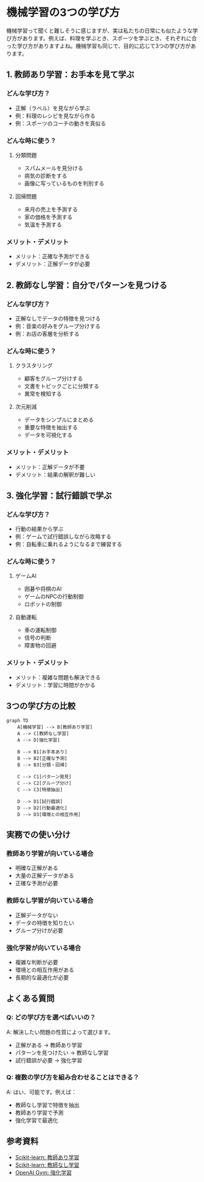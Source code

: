 # 機械学習の3つの学び方

機械学習って聞くと難しそうに感じますが、実は私たちの日常にも似たような学び方があります。例えば、料理を学ぶとき、スポーツを学ぶとき、それぞれに合った学び方がありますよね。機械学習も同じで、目的に応じて3つの学び方があります。

## 1. 教師あり学習：お手本を見て学ぶ

### どんな学び方？
- 正解（ラベル）を見ながら学ぶ
- 例：料理のレシピを見ながら作る
- 例：スポーツのコーチの動きを真似る

### どんな時に使う？
1. 分類問題
   - スパムメールを見分ける
   - 病気の診断をする
   - 画像に写っているものを判別する

2. 回帰問題
   - 来月の売上を予測する
   - 家の価格を予測する
   - 気温を予測する

### メリット・デメリット
- メリット：正確な予測ができる
- デメリット：正解データが必要

## 2. 教師なし学習：自分でパターンを見つける

### どんな学び方？
- 正解なしでデータの特徴を見つける
- 例：音楽の好みをグループ分けする
- 例：お店の客層を分析する

### どんな時に使う？
1. クラスタリング
   - 顧客をグループ分けする
   - 文書をトピックごとに分類する
   - 異常を検知する

2. 次元削減
   - データをシンプルにまとめる
   - 重要な特徴を抽出する
   - データを可視化する

### メリット・デメリット
- メリット：正解データが不要
- デメリット：結果の解釈が難しい

## 3. 強化学習：試行錯誤で学ぶ

### どんな学び方？
- 行動の結果から学ぶ
- 例：ゲームで試行錯誤しながら攻略する
- 例：自転車に乗れるようになるまで練習する

### どんな時に使う？
1. ゲームAI
   - 囲碁や将棋のAI
   - ゲームのNPCの行動制御
   - ロボットの制御

2. 自動運転
   - 車の運転制御
   - 信号の判断
   - 障害物の回避

### メリット・デメリット
- メリット：複雑な問題も解決できる
- デメリット：学習に時間がかかる

## 3つの学び方の比較

```mermaid
graph TD
    A[機械学習] --> B[教師あり学習]
    A --> C[教師なし学習]
    A --> D[強化学習]
    
    B --> B1[お手本あり]
    B --> B2[正確な予測]
    B --> B3[分類・回帰]
    
    C --> C1[パターン発見]
    C --> C2[グループ分け]
    C --> C3[特徴抽出]
    
    D --> D1[試行錯誤]
    D --> D2[行動最適化]
    D --> D3[環境との相互作用]
```

## 実務での使い分け

### 教師あり学習が向いている場合
- 明確な正解がある
- 大量の正解データがある
- 正確な予測が必要

### 教師なし学習が向いている場合
- 正解データがない
- データの特徴を知りたい
- グループ分けが必要

### 強化学習が向いている場合
- 複雑な判断が必要
- 環境との相互作用がある
- 長期的な最適化が必要

## よくある質問

### Q: どの学び方を選べばいいの？
A: 解決したい問題の性質によって選びます。
- 正解がある → 教師あり学習
- パターンを見つけたい → 教師なし学習
- 試行錯誤が必要 → 強化学習

### Q: 複数の学び方を組み合わせることはできる？
A: はい、可能です。例えば：
- 教師なし学習で特徴を抽出
- 教師あり学習で予測
- 強化学習で最適化

## 参考資料

- [Scikit-learn: 教師あり学習](https://scikit-learn.org/stable/supervised_learning.html)
- [Scikit-learn: 教師なし学習](https://scikit-learn.org/stable/unsupervised_learning.html)
- [OpenAI Gym: 強化学習](https://gym.openai.com/) 

